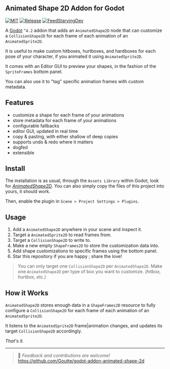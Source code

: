 Animated Shape 2D Addon for Godot
---------------------------------

[![MIT](https://img.shields.io/github/license/Goutte/godot-addon-animated-shape-2d.svg?style=for-the-badge)](https://github.com/Goutte/godot-addon-animated-shape-2d)
[![Release](https://img.shields.io/github/release/Goutte/godot-addon-animated-shape-2d.svg?style=for-the-badge)](https://github.com/Goutte/godot-addon-animated-shape-2d/releases)
[![FeedStarvingDev](https://img.shields.io/liberapay/patrons/Goutte.svg?style=for-the-badge&logo=liberapay)](https://liberapay.com/Goutte/)


A [Godot](https://godotengine.org/) `^4.2` addon that adds an `AnimatedShape2D` node that can customize a `CollisionShape2D` for each frame of each animation of an `AnimatedSprite2D`.

It is useful to make custom hitboxes, hurtboxes, and hardboxes for each pose of your character,
if you animated it using `AnimatedSprite2D`.

It comes with an Editor GUI to preview your shapes, in the fashion of the `SpriteFrames` bottom panel.

You can also use it to "tag" specific animation frames with custom metadata.


Features
--------

- customize a shape for each frame of your animations
- store metadata for each frame of your animations
- configurable fallbacks
- editor GUI, updated in real time
- copy & pasting, with either shallow of deep copies
- supports undo & redo where it matters
- dogfed
- extensible


Install
-------

The installation is as usual, through the `Assets Library` within Godot, look for [_AnimatedShape2D_](https://godotengine.org/asset-library/asset/2484).
You can also simply copy the files of this project into yours, it should work.

Then, enable the plugin in `Scene > Project Settings > Plugins`.


Usage
-----

1. Add a `AnimatedShape2D` anywhere in your scene and inspect it.
2. Target a `AnimatedSprite2D` to read frames from.
3. Target a `CollisionShape2D` to write to.
4. Make a new empty `ShapeFrames2D` to store the customization data into.
5. Add shape customizations to specific frames using the bottom panel.
6. Star this repository if you are happy ; share the love!

> You can only target one `CollisionShape2D` per `AnimatedShape2D`.
> Make one `AnimatedShape2D` per type of box you want to customize. _(hitbox, hurtbox, etc.)_


How it Works
------------

`AnimatedShape2D` stores enough data in a `ShapeFrames2D` resource to fully configure a `CollisionShape2D` for each frame of each animation of an `AnimatedSprite2D`.

It listens to the `AnimatedSprite2D` frame|animation changes, and updates its target `CollisionShape2D` accordingly.

_That's it._



-----

> 🦊 _Feedback and contributions are welcome!_
> https://github.com/Goutte/godot-addon-animated-shape-2d

